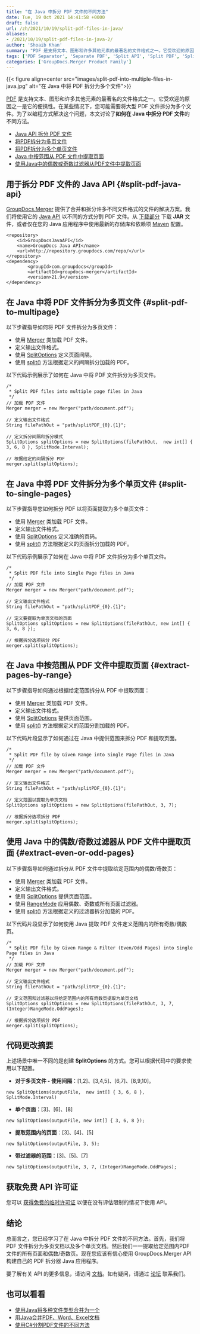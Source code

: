 ```yaml
---
title: "在 Java 中拆分 PDF 文件的不同方法"
date: Tue, 19 Oct 2021 14:41:58 +0000
draft: false
url: /zh/2021/10/19/split-pdf-files-in-java/
aliases:
- /2021/10/19/split-pdf-files-in-java-2/
author: 'Shoaib Khan'
summary: "PDF 是支持文本、图形和许多其他元素的最著名的文件格式之一。它受欢迎的原因之一是它的便携性。在某些情况下，您可能需要将大型 PDF 文件拆分为多个文件。为了以编程方式解决这个问题，本文讨论了**如何在 Java 中拆分 PDF 文件**的不同方法。"
tags: ['PDF Separator', 'Separate PDF', 'Split API', 'Split PDF', 'Split PDF Files', 'Split PDF in Java']
categories: ['GroupDocs.Merger Product Family']
---
```




{{< figure align=center src="images/split-pdf-into-multiple-files-in-java.jpg" alt="在 Java 中将 PDF 拆分为多个文件">}}


[PDF][1] 是支持文本、图形和许多其他元素的最著名的文件格式之一。它受欢迎的原因之一是它的便携性。在某些情况下，您可能需要将大型 PDF 文件拆分为多个文件。为了以编程方式解决这个问题，本文讨论了**如何在 Java 中拆分 PDF 文件**的不同方法。

* [Java API 拆分 PDF 文件][2]
* [将PDF拆分为多页文件][3]
* [将PDF拆分为多个单页文件][4]
* [Java 中按范围从 PDF 文件中提取页面][5]
* [使用Java中的偶数或奇数过滤器从PDF文件中提取页面][6]

## 用于拆分 PDF 文件的 Java API {#split-pdf-java-api}

[GroupDocs.Merger][7] 提供了合并和拆分许多不同文件格式的文件的解决方案。我们将使用它的 [Java API][8] 以不同的方式分割 PDF 文件。从 [下载部分][9] 下载 **JAR** 文件，或者仅在您的 Java 应用程序中使用最新的存储库和依赖项 [Maven][10] 配置。

```
<repository>
	<id>GroupDocsJavaAPI</id>
	<name>GroupDocs Java API</name>
	<url>http://repository.groupdocs.com/repo/</url>
</repository>
<dependency>
        <groupId>com.groupdocs</groupId>
        <artifactId>groupdocs-merger</artifactId>
        <version>21.9</version> 
</dependency>
```

## 在 Java 中将 PDF 文件拆分为多页文件 {#split-pdf-to-multipage}

以下步骤指导如何将 PDF 文件拆分为多页文件：

* 使用 [Merger][11] 类加载 PDF 文件。
* 定义输出文件格式。
* 使用 [SplitOptions][12] 定义页面间隔。
* 使用 [split()][13] 方法根据定义的间隔拆分加载的 PDF。

以下代码示例展示了如何在 Java 中将 PDF 文件拆分为多页文件。

```
/*
 * Split PDF files into multiple page files in Java
 */
// 加载 PDF 文件
Merger merger = new Merger("path/document.pdf"); 

// 定义输出文件格式
String filePathOut = "path/splitPDF_{0}.{1}";

// 定义拆分间隔和拆分模式
SplitOptions splitOptions = new SplitOptions(filePathOut,  new int[] { 3, 6, 8 }, SplitMode.Interval);

// 根据给定的间隔拆分 PDF
merger.split(splitOptions);
```

## 在 Java 中将 PDF 文件拆分为多个单页文件 {#split-to-single-pages}

以下步骤指导您如何拆分 PDF 以将页面提取为多个单页文件：

* 使用 [Merger][14] 类加载 PDF 文件。
* 定义输出文件格式。
* 使用 [SplitOptions][15] 定义准确的页码。
* 使用 [split()][16] 方法根据定义的页面拆分加载的 PDF。

以下代码示例展示了如何在 Java 中将 PDF 文件拆分为多个单页文件。

```
/*
 * Split PDF file into Single Page files in Java
 */
// 加载 PDF 文件
Merger merger = new Merger("path/document.pdf");

// 定义输出文件格式
String filePathOut = "path/splitPDF_{0}.{1}"; 

// 定义要提取为单页文档的页面
SplitOptions splitOptions = new SplitOptions(filePathOut, new int[] { 3, 6, 8 });

// 根据拆分选项拆分 PDF
merger.split(splitOptions);
```

## 在 Java 中按范围从 PDF 文件中提取页面 {#extract-pages-by-range}

以下步骤指导如何通过根据给定范围拆分从 PDF 中提取页面：

* 使用 [Merger][17] 类加载 PDF 文件。
* 定义输出文件格式。
* 使用 [SplitOptions][18] 提供页面范围。
* 使用 [split()][19] 方法根据定义的范围分割加载的 PDF。

以下代码片段显示了如何通过在 Java 中提供范围来拆分 PDF 和提取页面。

```
/*
 * Split PDF file by Given Range into Single Page files in Java
 */
// 加载 PDF 文件
Merger merger = new Merger("path/document.pdf"); 

// 定义输出文件格式
String filePathOut = "path/splitPDF_{0}.{1}";

// 定义范围以提取为单页文档
SplitOptions splitOptions = new SplitOptions(filePathOut, 3, 7);

// 根据拆分选项拆分 PDF
merger.split(splitOptions);
```

## 使用 Java 中的偶数/奇数过滤器从 PDF 文件中提取页面 {#extract-even-or-odd-pages}

以下步骤指导如何通过拆分从 PDF 文件中提取给定范围内的偶数/奇数页：

* 使用 [Merger][20] 类加载 PDF 文件。
* 定义输出文件格式。
* 使用 [SplitOptions][21] 提供页面范围。
* 使用 [RangeMode][22] 应用偶数、奇数或所有页面过滤器。
* 使用 [split()][23] 方法根据定义的过滤器拆分加载的 PDF。

以下代码片段显示了如何使用 Java 提取 PDF 文件定义范围内的所有奇数/偶数页。

```
/*
 * Split PDF file by Given Range & Filter (Even/Odd Pages) into Single Page files in Java
 */
// 加载 PDF 文件
Merger merger = new Merger("path/document.pdf"); 

// 定义输出文件格式
String filePathOut = "path/splitPDF_{0}.{1}";

// 定义范围和过滤器以将给定范围内的所有奇数页提取为单页文档
SplitOptions splitOptions = new SplitOptions(filePathOut, 3, 7, (Integer)RangeMode.OddPages);

// 根据拆分选项拆分 PDF
merger.split(splitOptions);
```

## 代码更改摘要

上述场景中唯一不同的是创建 **SplitOptions** 的方式。您可以根据代码中的要求使用以下配置。

* **对于多页文件 - 使用间隔**：\[1,2\]、\[3,4,5\]、\[6,7\]、\[8,9,10\]。

```
new SplitOptions(outputFile,  new int[] { 3, 6, 8 }, SplitMode.Interval)
```

* **单个页面**：\[3\]、\[6\]、\[8\]

```
new SplitOptions(outputFile, new int[] { 3, 6, 8 });
```

* **提取范围内的页面**：\[3\]、\[4\]、\[5\]

```
new SplitOptions(outputFile, 3, 5);
```

* **带过滤器的范围**：\[3\]、\[5\]、\[7\]

```
new SplitOptions(outputFile, 3, 7, (Integer)RangeMode.OddPages);
```

## 获取免费 API 许可证

您可以 [获得免费的临时许可证][24] 以便在没有评估限制的情况下使用 API。

## 结论

总而言之，您已经学习了在 Java 中拆分 PDF 文件的不同方法。首先，我们将 PDF 文件拆分为多页文档以及多个单页文档。然后我们一一提取给定范围内PDF文件的所有页面和偶数/奇数页。现在您应该有信心使用 GroupDocs.Merger API 构建自己的 PDF 拆分器 Java 应用程序。

要了解有关 API 的更多信息，请访问 [文档][25]。如有疑问，请通过 [论坛][26] 联系我们。

## 也可以看看

* [使用Java将多种文件类型合并为一个][27]
* [用Java合并PDF、Word、Excel文档][28]
* [使用C#分割PDF文件的不同方法][29]







[1]: https://docs.fileformat.com/pdf/
[2]: #split-pdf-java-api
[3]: #split-pdf-to-multipage
[4]: #split-to-single-pages
[5]: #extract-pages-by-range
[6]: #extract-even-or-odd-pages
[7]: https://products.groupdocs.com/merger/
[8]: https://products.groupdocs.com/merger/java/
[9]: https://downloads.groupdocs.com/merger
[10]: https://repository.groupdocs.com/webapp/#/artifacts/browse/tree/General/repo/com/groupdocs/groupdocs-merger
[11]: https://apireference.groupdocs.com/merger/java/com.groupdocs.merger/Merger
[12]: https://apireference.groupdocs.com/merger/java/com.groupdocs.merger.domain.options/SplitOptions
[13]: https://apireference.groupdocs.com/merger/java/com.groupdocs.merger/Merger#split(com.groupdocs.merger.domain.options.interfaces.ISplitOptions)
[14]: https://apireference.groupdocs.com/merger/java/com.groupdocs.merger/Merger
[15]: https://apireference.groupdocs.com/merger/java/com.groupdocs.merger.domain.options/SplitOptions
[16]: https://apireference.groupdocs.com/merger/java/com.groupdocs.merger/Merger#split(com.groupdocs.merger.domain.options.interfaces.ISplitOptions)
[17]: https://apireference.groupdocs.com/merger/java/com.groupdocs.merger/Merger
[18]: https://apireference.groupdocs.com/merger/java/com.groupdocs.merger.domain.options/SplitOptions
[19]: https://apireference.groupdocs.com/merger/java/com.groupdocs.merger/Merger#split(com.groupdocs.merger.domain.options.interfaces.ISplitOptions)
[20]: https://apireference.groupdocs.com/merger/java/com.groupdocs.merger/Merger
[21]: https://apireference.groupdocs.com/merger/java/com.groupdocs.merger.domain.options/SplitOptions
[22]: https://apireference.groupdocs.com/merger/java/com.groupdocs.merger.domain.options/RangeMode
[23]: https://apireference.groupdocs.com/merger/java/com.groupdocs.merger/Merger#split(com.groupdocs.merger.domain.options.interfaces.ISplitOptions)
[24]: https://purchase.groupdocs.com/temporary-license
[25]: https://docs.groupdocs.com/merger
[26]: https://forum.groupdocs.com/
[27]: https://blog.groupdocs.com/2021/06/13/merge-multiple-file-types-using-java/
[28]: https://blog.groupdocs.com/2020/05/20/merge-pdf-word-excel-powerpoint-documents-in-java/
[29]: https://blog.groupdocs.com/2021/10/11/split-pdf-files-in-csharp/


